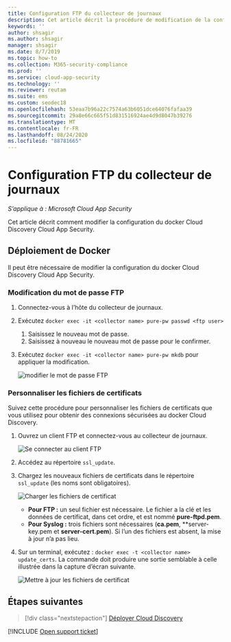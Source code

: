 ```yaml
---
title: Configuration FTP du collecteur de journaux
description: Cet article décrit la procédure de modification de la configuration du docker Cloud Discovery Cloud App Security.
keywords: ''
author: shsagir
ms.author: shsagir
manager: shsagir
ms.date: 8/7/2019
ms.topic: how-to
ms.collection: M365-security-compliance
ms.prod: ''
ms.service: cloud-app-security
ms.technology: ''
ms.reviewer: reutam
ms.suite: ems
ms.custom: seodec18
ms.openlocfilehash: 53eaa7b96a22c7574a63b6051dce64076fafaa39
ms.sourcegitcommit: 29a8e66c665f51d831516924ae4d9d8047b39276
ms.translationtype: MT
ms.contentlocale: fr-FR
ms.lasthandoff: 08/24/2020
ms.locfileid: "88781665"
---
```

# <a name="log-collector-ftp-configuration"></a>Configuration FTP du collecteur de journaux

*S’applique à : Microsoft Cloud App Security*

Cet article décrit comment modifier la configuration du docker Cloud Discovery Cloud App Security.

## <a name="docker-deployment"></a>Déploiement de Docker

Il peut être nécessaire de modifier la configuration du docker Cloud Discovery Cloud App Security.

### <a name="changing-the-ftp-password"></a>Modification du mot de passe FTP

1. Connectez-vous à l’hôte du collecteur de journaux.

2. Exécutez `docker exec -it <collector name> pure-pw passwd <ftp user>`

    1. Saisissez le nouveau mot de passe.
    2. Saisissez à nouveau le nouveau mot de passe pour le confirmer.

3. Exécutez `docker exec -it <collector name> pure-pw mkdb` pour appliquer la modification.

    ![modifier le mot de passe FTP](media/ftp-connect.png)

### <a name="customize-certificate-files"></a>Personnaliser les fichiers de certificats

Suivez cette procédure pour personnaliser les fichiers de certificats que vous utilisez pour obtenir des connexions sécurisées au docker Cloud Discovery.

1. Ouvrez un client FTP et connectez-vous au collecteur de journaux.

    ![Se connecter au client FTP](media/ftp-connect.png)

2. Accédez au répertoire `ssl_update`.
3. Chargez les nouveaux fichiers de certificats dans le répertoire `ssl_update` (les noms sont obligatoires).

    ![Charger les fichiers de certificat](media/new-certs.png)

    - **Pour FTP :** un seul fichier est nécessaire. Le fichier a la clé et les données de certificat, dans cet ordre, et est nommé **pure-ftpd.pem**.
    - **Pour Syslog :** trois fichiers sont nécessaires (**ca.pem**, **server-key.pem et **server-cert.pem**). Si l’un des fichiers est absent, la mise à jour n’a pas lieu.

4. Sur un terminal, exécutez : `docker exec -t <collector name> update_certs`. La commande doit produire une sortie semblable à celle illustrée dans la capture d’écran suivante.

    ![Mettre à jour les fichiers de certificat](media/update-certs.png)

## <a name="next-steps"></a>Étapes suivantes

> [!div class="nextstepaction"]
> [Déployer Cloud Discovery](set-up-cloud-discovery.md)

[!INCLUDE [Open support ticket](includes/support.md)]
